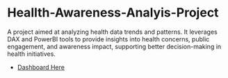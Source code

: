 # Heallth-Awareness-Analyis-Project
A project aimed at analyzing health data trends and patterns. It leverages DAX and PowerBI tools to provide insights into health concerns, public engagement, and awareness impact, supporting better decision-making in health initiatives.

- [Dashboard Here](https://app.powerbi.com/groups/me/reports/e422301c-a3c9-4307-8801-33d7e7e58615/6644c22345c90e779191?experience=power-bi)
